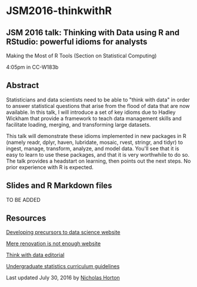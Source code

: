 # JSM2016-thinkwithR

## JSM 2016 talk: Thinking with Data using R and RStudio: powerful idioms for analysts

Making the Most of R Tools (Section on Statistical Computing)

4:05pm in CC-W183b

## Abstract

Statisticians and data scientists need to be able to "think with data" in order to answer statistical questions that arise from the flood of data that are now available. In this talk, I will introduce a set of key idioms due to Hadley Wickham that provide a framework to teach data management skills and facilitate loading, merging, and transforming large datasets.

This talk will demonstrate these idioms implemented in new packages in R (namely readr, dplyr, haven, lubridate, mosaic, rvest, stringr, and tidyr) to ingest, manage, transform, analyze, and model data. You'll see that it is easy to learn to use these packages, and that it is very worthwhile to do so. The talk provides a headstart on learning, then points out the next steps. No prior experience with R is expected.


## Slides and R Markdown files

TO BE ADDED

## Resources

[Developing precursors to data science website](http://www.amherst.edu/~nhorton/precursors)

[Mere renovation is not enough website](http://www.amherst.edu/~nhorton/mererenovation)

[Think with data editorial](http://amstat.tandfonline.com/doi/full/10.1080/00031305.2015.1094283)

[Undergraduate statistics curriculum guidelines](http://www.amstat.org/education/curriculumguidelines.cfm)

Last updated July 30, 2016 by [Nicholas Horton](https://www.amherst.edu/people/facstaff/nhorton)
